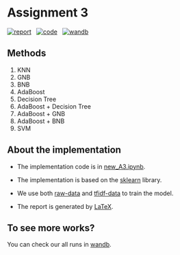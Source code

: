 # Assignment 3

[![report](https://img.shields.io/badge/report-EC1C24?style=for-the-badge&logo=Adobe-Acrobat-Reader&logoColor=#EC1C24)](https://github.com/XiaoLinZzz/COMP90049-Report/blob/master/COMP90049-report-template/report-template.pdf)    &nbsp;
[![code](https://img.shields.io/badge/Code-F3DF49?style=for-the-badge&logo=jupyter&logoColor=#EC1C24)](new_A3.ipynb) &nbsp;
[![wandb](https://img.shields.io/badge/wandb-FFB000?style=for-the-badge&logo=wandb&logoColor=#EC1C24)](https://api.wandb.ai/links/xiaolinzzz/uyv8f6gg)

## Methods
1. KNN
2.  GNB
3. BNB
4. AdaBoost
5. Decision Tree
6. AdaBoost + Decision Tree
7. AdaBoost + GNB
8. AdaBoost + BNB
9. SVM


## About the implementation
- The implementation code is in [new_A3.ipynb](new_A3.ipynb).

- The implementation is based on the [sklearn](https://scikit-learn.org/stable/) library.

- We use both [raw-data](raw-data) and [tfidf-data](tfidf-data) to train the model.

- The report is generated by [LaTeX](https://www.latex-project.org/).

## To see more works?

You can check our all runs in [wandb](https://api.wandb.ai/links/xiaolinzzz/uyv8f6gg).
